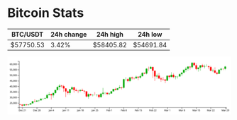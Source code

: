# Bitcoin Stats

BTC/USDT|24h change|24h high|24h low|
|---|---|---|---|
|$57750.53|3.42%|$58405.82|$54691.84|

<img src="./chart.svg">
